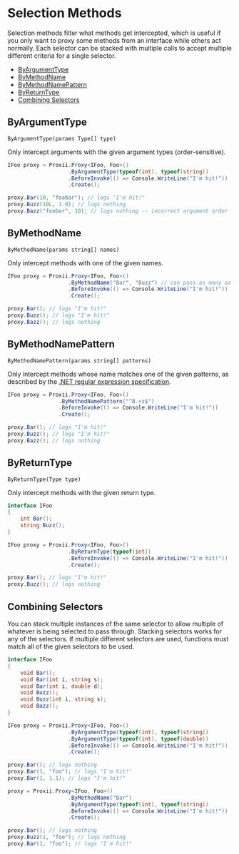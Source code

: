 # Selection Methods
Selection methods filter what methods get intercepted, which is useful if you only want to proxy some methods from an interface while others act normally. Each selector can be stacked with multiple calls to accept multiple different criteria for a single selector.

- [ByArgumentType](#byargumenttype)
- [ByMethodName](#bymethodname)
- [ByMethodNamePattern](#bymethodnamepattern)
- [ByReturnType](#byreturntype)
- [Combining Selectors](#combiningselectors)

## ByArgumentType
`ByArgumentType(params Type[] type)`

Only intercept arguments with the given argument types (order-sensitive).
```csharp
IFoo proxy = Proxii.Proxy<IFoo, Foo>()
                   .ByArgumentType(typeof(int), typeof(string))
                   .BeforeInvoke(() => Console.WriteLine("I'm hit!"))
                   .Create();

proxy.Bar(10, "foobar"); // logs "I'm hit!"
proxy.Buzz(10L, 1.0); // logs nothing
proxy.Bazz("foobar", 10); // logs nothing -- incorrect argument order
```

## ByMethodName
`ByMethodName(params string[] names)`

Only intercept methods with one of the given names.
```csharp
IFoo proxy = Proxii.Proxy<IFoo, Foo>()
                   .ByMethodName("Bar", "Buzz") // can pass as many as you want, or an array
                   .BeforeInvoke(() => Console.WriteLine("I'm hit!"))
                   .Create();

proxy.Bar(); // logs "I'm hit!"
proxy.Buzz(); // logs "I'm hit!"
proxy.Bazz(); // logs nothing
```

## ByMethodNamePattern
`ByMethodNamePattern(params string[] patterns)`

Only intercept methods whose name matches one of the given patterns, as described by the [.NET regular expression specification](https://docs.microsoft.com/en-us/dotnet/standard/base-types/regular-expression-language-quick-reference).
```csharp
IFoo proxy = Proxii.Proxy<IFoo, Foo>()
                .ByMethodNamePattern("^B.+z$")
                .BeforeInvoke(() => Console.WriteLine("I'm hit!"))
                .Create();

proxy.Bar(); // logs "I'm hit!"
proxy.Buzz(); // logs "I'm hit!"
proxy.Bazz(); // logs nothing
```

## ByReturnType
`ByReturnType(Type type)`

Only intercept methods with the given return type.
```csharp
interface IFoo
{
    int Bar();
    string Buzz();
}

IFoo proxy = Proxii.Proxy<IFoo, Foo>()
                   .ByReturnType(typeof(int))
                   .BeforeInvoke(() => Console.WriteLine("I'm hit!"))
                   .Create();

proxy.Bar(); // logs "I'm hit!"
proxy.Buzz(); // logs nothing
```

## Combining Selectors
You can stack multiple instances of the same selector to allow multiple of whatever is being selected to pass through. Stacking selectors works for any of the selectors. If multiple different selectors are used, functions must match all of the given selectors to be used.
```csharp
interface IFoo
{
    void Bar();
    void Bar(int i, string s);
    void Bar(int i, double d);
    void Buzz();
    void Buzz(int i, string s);
    void Bazz();
}

IFoo proxy = Proxii.Proxy<IFoo, Foo>()
                   .ByArgumentType(typeof(int), typeof(string))
                   .ByArgumentType(typeof(int), typeof(double))
                   .BeforeInvoke(() => Console.WriteLine("I'm hit!"))
                   .Create();

proxy.Bar(); // logs nothing
proxy.Bar(1, "foo"); // logs "I'm hit!"
proxy.Bar(1, 1.1); // logs "I'm hit!"

proxy = Proxii.Proxy<IFoo, Foo>()
                   .ByMethodName("Bar")
                   .ByArgumentType(typeof(int), typeof(string))
                   .BeforeInvoke(() => Console.WriteLine("I'm hit!"))
                   .Create();

proxy.Bar(); // logs nothing
proxy.Buzz(1, "foo"); // logs nothing
proxy.Bar(1, "foo"); // logs "I'm hit!"
```
